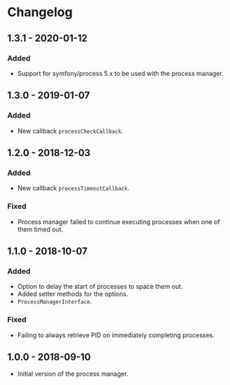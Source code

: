 # Changelog

## 1.3.1 - 2020-01-12

### Added

- Support for symfony/process 5.x to be used with the process manager.

## 1.3.0 - 2019-01-07

### Added

- New callback `processCheckCallback`.

## 1.2.0 - 2018-12-03

### Added

- New callback `processTimeoutCallback`.

### Fixed

- Process manager failed to continue executing processes when one of them timed out. 

## 1.1.0 - 2018-10-07

### Added

- Option to delay the start of processes to space them out.
- Added setter methods for the options.
- `ProcessManagerInterface`.

### Fixed

- Failing to always retrieve PID on immediately completing processes.

## 1.0.0 - 2018-09-10

- Initial version of the process manager.
